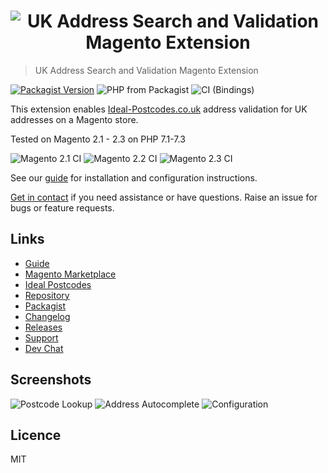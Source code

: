 <h1 align="center">
  <img src="https://img.ideal-postcodes.co.uk/Magento%20Extension%20Logo@3x.png" alt="UK Address Search and Validation Magento Extension">
</h1>

> UK Address Search and Validation Magento Extension

[![Packagist Version](https://img.shields.io/packagist/v/idealpostcodes/module-ukaddresssearch)](https://packagist.org/packages/idealpostcodes/module-ukaddresssearch)
![PHP from Packagist](https://img.shields.io/packagist/php-v/idealpostcodes/module-ukaddresssearch)
![CI (Bindings)](https://github.com/ideal-postcodes/magento/workflows/CI%20(Bindings)/badge.svg)

This extension enables [Ideal-Postcodes.co.uk](https://ideal-postcodes.co.uk) address validation for UK addresses on a Magento store.

Tested on Magento 2.1 - 2.3 on PHP 7.1-7.3

![Magento 2.1 CI](https://github.com/ideal-postcodes/magento/workflows/Magento%202.1%20CI/badge.svg)
![Magento 2.2 CI](https://github.com/ideal-postcodes/magento/workflows/Magento%202.2%20CI/badge.svg)
![Magento 2.3 CI](https://github.com/ideal-postcodes/magento/workflows/Magento%202.3%20CI/badge.svg)

See our [guide](https://ideal-postcodes.co.uk/guides/magento) for installation and configuration instructions.

[Get in contact](https://ideal-postcodes.co.uk/support) if you need assistance or have questions. Raise an issue for bugs or feature requests.

## Links

- [Guide](https://ideal-postcodes.co.uk/guides/magento)
- [Magento Marketplace](https://developer.magento.com/extensions/versions/idealpostcodes-module-ukaddresssearch)
- [Ideal Postcodes](https://ideal-postcodes.co.uk/magento)
- [Repository](https://github.com/ideal-postcodes/magento)
- [Packagist](https://packagist.org/packages/idealpostcodes/module-ukaddresssearch)
- [Changelog](https://github.com/ideal-postcodes/magento/blob/master/CHANGELOG.md)
- [Releases](https://github.com/ideal-postcodes/magento/releases)
- [Support](https://chat.ideal-postcodes.co.uk/support)
- [Dev Chat](https://chat.ideal-postcodes.co.uk)

## Screenshots

![Postcode Lookup](https://img.ideal-postcodes.co.uk/magento-postcode-lookup-checkout.png)
![Address Autocomplete](https://img.ideal-postcodes.co.uk/magento-address-autocomplete-shipping.png)
![Configuration](https://img.ideal-postcodes.co.uk/magento-configuration-stores-3.png)

## Licence

MIT
